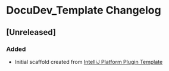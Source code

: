 <!-- Keep a Changelog guide -> https://keepachangelog.com -->

# DocuDev_Template Changelog

## [Unreleased]
### Added
- Initial scaffold created from [IntelliJ Platform Plugin Template](https://github.com/JetBrains/intellij-platform-plugin-template)
